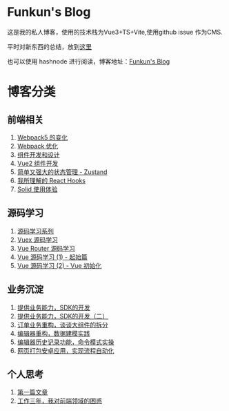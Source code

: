 # Funkun's Blog

这是我的私人博客，使用的技术栈为Vue3+TS+Vite,使用github issue 作为CMS.

平时对新东西的总结，放到[这里](https://github.com/vivipure/TIL)

也可以使用 hashnode 进行阅读，博客地址：[Funkun's Blog](https://funkun.hashnode.dev/)

# 博客分类

## 前端相关
1. [Webpack5 的变化](https://github.com/vivipure/blog/issues/2)
2. [Webpack 优化](https://github.com/vivipure/blog/issues/3)
3. [组件开发和设计](https://github.com/vivipure/blog/issues/4)
4. [Vue2 组件开发](https://github.com/vivipure/blog/issues/5)
5. [简单又强大的状态管理 - Zustand](https://github.com/vivipure/blog/issues/20)
6. [我所理解的 React Hooks](https://github.com/vivipure/blog/issues/21)
6. [Solid 使用体验](https://github.com/vivipure/blog/issues/24)


## 源码学习
1. [源码学习系列](https://github.com/vivipure/blog/issues/7)
2. [Vuex 源码学习](https://github.com/vivipure/blog/issues/6)
3. [Vue Router 源码学习](https://github.com/vivipure/blog/issues/8)
4. [Vue 源码学习 (1) - 起始篇](https://github.com/vivipure/blog/issues/14)
5. [Vue 源码学习 (2) - Vue 初始化](https://github.com/vivipure/blog/issues/15)

## 业务沉淀
1. [提供业务能力，SDK的开发](https://github.com/vivipure/blog/issues/10)
2. [提供业务能力，SDK的开发（二）](https://github.com/vivipure/blog/issues/23)
3. [订单业务重构，谈谈大组件的拆分](https://github.com/vivipure/blog/issues/9)
4. [编辑器重构，数据建模实践](https://github.com/vivipure/blog/issues/11)
5. [编辑器历史记录功能，命令模式实操](https://github.com/vivipure/blog/issues/12)
6. [网页打包安卓应用，实现流程自动化](https://github.com/vivipure/blog/issues/13)


## 个人思考
1. [第一篇文章](https://github.com/vivipure/blog/issues/1)
2. [工作三年，我对前端领域的困惑](https://github.com/vivipure/blog/issues/22)

